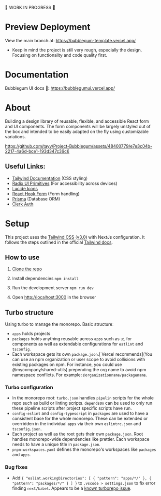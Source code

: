 🚧 WORK IN PROGRESS 🚧

# Preview Deployment

View the main branch at: https://bubblegum-template.vercel.app/

- Keep in mind the project is still very rough, especially the design. Focusing on functionality and code quality first.

# Documentation

Bubblegum UI docs 🚧: https://bubblegumui.vercel.app/

# About

Building a design library of reusable, flexible, and accessible React form and UI components. The form components will be largely unstyled out of the box and intended to be easily adapted on the fly using customizable variations.

https://github.com/tayv/Project-Bubblegum/assets/48400779/e7e3c04b-2217-4a6d-bce1-193d347c36c6

## Useful Links:

- [Tailwind Documentation](https://tailwindcss.com/docs/) (CSS styling)
- [Radix UI Primitives](https://www.radix-ui.com/docs/primitives/) (For accessibility across devices)
- [Lucide Icons](https://lucide.dev/)
- [React Hook Form](https://react-hook-form.com/) (Form handling)
- [Prisma](https://www.prisma.io/docs) (Database ORM)
- [Clerk Auth](https://clerk.com/docs/nextjs/overview)

# Setup

This project uses the [Tailwind CSS](https://tailwindcss.com/) [(v3.0)](https://tailwindcss.com/blog/tailwindcss-v3) with NextJs configuration. It follows the steps outlined in the official [Tailwind docs](https://tailwindcss.com/docs/guides/nextjs).

## How to use

1. [Clone the repo](https://docs.github.com/en/repositories/creating-and-managing-repositories/cloning-a-repository)

2. Install dependencies `npm install`

3. Run the development server `npm run dev`

4. Open [http://localhost:3000](http://localhost:3000) in the browser

## Turbo structure

Using turbo to manage the monorepo. Basic structure:

- `apps` holds projects
- `packages` holds anything reusable across `apps` such as `ui` for components as well as extendable configurations for `estlint` and `tsconfig`.
- Each workspace gets its own `package.json`.[ Vercel recommends](You can use an npm organization or user scope to avoid collisions with existing packages on npm. For instance, you could use @mycompany/shared-utils) prepending the org name to avoid npm namespace conflicts. For example: `@organizationname/packagename`.

### Turbo configuration

- In the monorepo root: `turbo.json` handles `pipelin` scripts for the whole repo such as build or linting scripts. `dependsOn` can be used to only run these pipeline scripts after project specific scripts have run.
- `config-eslint` and `config-typescript` in `packages` are used to have a consistent base for the whole monorepo. These can be extended or overridden in the individual `apps` via their own `eslintrc.json` and `tsconfig.json`.
- Each project as well as the root gets their own `package.json`. Root handles monorepo-wide dependencies like prettier. Each workspace needs to have a unique title in `package.json`.
- `pnpm-workspaces.yaml` defines the monorepo's workspaces like `packages` and `apps`.

### Bug fixes

- Add `{
  "eslint.workingDirectories": [
    { "pattern": "apps/*/" },
    { "pattern": "packages/*/" }
  ]
}` to `.vscode > settings.json` to fix error finding `next/babel`. Appears to be a [known turborepo issue](https://stackoverflow.com/questions/71662525/failed-to-load-config-next-babel-to-extend-from-eslintrc-json).
